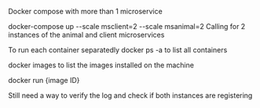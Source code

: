 Docker compose with more than 1 microservice 

  docker-compose up --scale msclient=2 --scale msanimal=2
  Calling for 2 instances of the animal and client microservices

To run each container separatedly 
  docker ps -a 
  to list all containers
  
  docker images
  to list the images installed on the machine

  docker run {image ID}



Still need a way to verify the log and check if both instances are registering